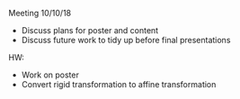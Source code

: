 Meeting 10/10/18

* Discuss plans for poster and content
* Discuss future work to tidy up before final presentations

HW:

* Work on poster
* Convert rigid transformation to affine transformation

